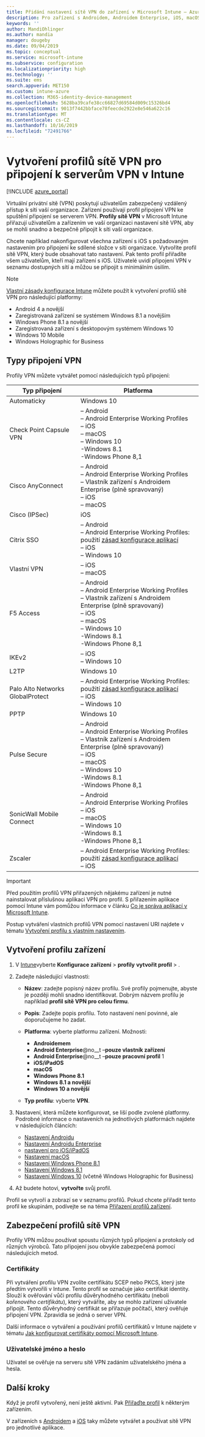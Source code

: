 ```yaml
---
title: Přidání nastavení sítě VPN do zařízení v Microsoft Intune – Azure | Microsoft Docs
description: Pro zařízení s Androidem, Androidem Enterprise, iOS, macOS a Windows můžete pomocí integrovaných nastavení vytvořit připojení k virtuální privátní síti (VPN) v Microsoft Intune.
keywords: ''
author: MandiOhlinger
ms.author: mandia
manager: dougeby
ms.date: 09/04/2019
ms.topic: conceptual
ms.service: microsoft-intune
ms.subservice: configuration
ms.localizationpriority: high
ms.technology: ''
ms.suite: ems
search.appverid: MET150
ms.custom: intune-azure
ms.collection: M365-identity-device-management
ms.openlocfilehash: 5628ba39cafe38cc66827d69584d009c15326bd4
ms.sourcegitcommit: 9013f7442bbface78feecde2922e8e546a622c16
ms.translationtype: MT
ms.contentlocale: cs-CZ
ms.lasthandoff: 10/16/2019
ms.locfileid: "72491766"
---
```

# <a name="create-vpn-profiles-to-connect-to-vpn-servers-in-intune"></a>Vytvoření profilů sítě VPN pro připojení k serverům VPN v Intune

[!INCLUDE [azure_portal](../includes/azure_portal.md)]

Virtuální privátní sítě (VPN) poskytují uživatelům zabezpečený vzdálený přístup k síti vaší organizace. Zařízení používají profil připojení VPN ke spuštění připojení se serverem VPN. **Profily sítě VPN** v Microsoft Intune přiřazují uživatelům a zařízením ve vaší organizaci nastavení sítě VPN, aby se mohli snadno a bezpečně připojit k síti vaší organizace.

Chcete například nakonfigurovat všechna zařízení s iOS s požadovaným nastavením pro připojení ke sdílené složce v síti organizace. Vytvoříte profil sítě VPN, který bude obsahovat tato nastavení. Pak tento profil přiřadíte všem uživatelům, kteří mají zařízení s iOS. Uživatelé uvidí připojení VPN v seznamu dostupných sítí a můžou se připojit s minimálním úsilím.

> [!NOTE]
> [Vlastní zásady konfigurace Intune](custom-settings-configure.md) můžete použít k vytvoření profilů sítě VPN pro následující platformy:
>
> * Android 4 a novější
> * Zaregistrovaná zařízení se systémem Windows 8.1 a novějším
> * Windows Phone 8.1 a novější
> * Zaregistrovaná zařízení s desktopovým systémem Windows 10
> * Windows 10 Mobile
> * Windows Holographic for Business

## <a name="vpn-connection-types"></a>Typy připojení VPN

Profily VPN můžete vytvářet pomocí následujících typů připojení:

|Typ připojení|Platforma|
|-|-|
|Automaticky|Windows 10|
|Check Point Capsule VPN|– Android<br/>– Android Enterprise Working Profiles<br/>– iOS<br/>– macOS<br/>– Windows 10<br/>-Windows 8.1<br/>-Windows Phone 8,1|
|Cisco AnyConnect|– Android<br/>– Android Enterprise Working Profiles<br/>– Vlastník zařízení s Androidem Enterprise (plně spravovaný)<br/>– iOS<br/>– macOS|
|Cisco (IPSec)|iOS|
|Citrix SSO|– Android<br/>– Android Enterprise Working Profiles: použití [zásad konfigurace aplikací](../apps/app-configuration-policies-use-android.md)<br/>– iOS<br/>– Windows 10|
|Vlastní VPN|– iOS<br/>– macOS|
|F5 Access|– Android<br/>– Android Enterprise Working Profiles<br/>– Vlastník zařízení s Androidem Enterprise (plně spravovaný)<br/>– iOS<br/>– macOS<br/>– Windows 10<br/>-Windows 8.1<br/>-Windows Phone 8,1|
|IKEv2| – iOS<br/>– Windows 10|
|L2TP|Windows 10|
|Palo Alto Networks GlobalProtect|– Android Enterprise Working Profiles: použití [zásad konfigurace aplikací](../apps/app-configuration-policies-use-android.md)<br/>– iOS<br/>– Windows 10|
|PPTP|Windows 10|
|Pulse Secure|– Android<br/>– Android Enterprise Working Profiles<br/>– Vlastník zařízení s Androidem Enterprise (plně spravovaný)<br/>– iOS<br/>– macOS<br/>– Windows 10<br/>-Windows 8.1<br/>-Windows Phone 8,1|
|SonicWall Mobile Connect|– Android<br/>– Android Enterprise Working Profiles<br/>– iOS<br/>– macOS<br/>– Windows 10<br/>-Windows 8.1<br/>-Windows Phone 8,1|
|Zscaler|– Android Enterprise Working Profiles: použití [zásad konfigurace aplikací](../apps/app-configuration-policies-use-android.md)<br/>– iOS|

> [!IMPORTANT]
> Před použitím profilů VPN přiřazených nějakému zařízení je nutné nainstalovat příslušnou aplikaci VPN pro profil. S přiřazením aplikace pomocí Intune vám pomůžou informace v článku [Co je správa aplikací v Microsoft Intune](../apps/app-management.md).  

Postup vytváření vlastních profilů VPN pomocí nastavení URI najdete v tématu [Vytvoření profilu s vlastním nastavením](custom-settings-configure.md).

## <a name="create-a-device-profile"></a>Vytvoření profilu zařízení

1. V [Intune](https://go.microsoft.com/fwlink/?linkid=2090973)vyberte **Konfigurace zařízení** > **profily** **vytvořit profil** > .
2. Zadejte následující vlastnosti:

    - **Název**: zadejte popisný název profilu. Své profily pojmenujte, abyste je později mohli snadno identifikovat. Dobrým názvem profilu je například **profil sítě VPN pro celou firmu**.
    - **Popis**: Zadejte popis profilu. Toto nastavení není povinné, ale doporučujeme ho zadat.
    - **Platforma**: vyberte platformu zařízení. Možnosti:

      - **Androidemem**
      - **Android Enterprise**@no__t –**pouze vlastník zařízení**
      - **Android Enterprise**@no__t –**pouze pracovní profil** 1
      - **iOS/iPadOS**
      - **macOS**
      - **Windows Phone 8.1**
      - **Windows 8.1 a novější**
      - **Windows 10 a novější**

    - **Typ profilu**: vyberte **VPN**.

3. Nastavení, která můžete konfigurovat, se liší podle zvolené platformy. Podrobné informace o nastaveních na jednotlivých platformách najdete v následujících článcích:

    - [Nastavení Androidu](vpn-settings-android.md)
    - [Nastavení Androidu Enterprise](vpn-settings-android-enterprise.md)
    - [nastavení pro iOS/iPadOS](vpn-settings-ios.md)
    - [Nastavení macOS](vpn-settings-macos.md)
    - [Nastavení Windows Phone 8.1](vpn-settings-windows-phone-8-1.md)
    - [Nastavení Windows 8.1](vpn-settings-windows-8-1.md)
    - [Nastavení Windows 10](vpn-settings-windows-10.md) (včetně Windows Holographic for Business)

4. Až budete hotovi, **vytvořte** svůj profil.

Profil se vytvoří a zobrazí se v seznamu profilů. Pokud chcete přiřadit tento profil ke skupinám, podívejte se na téma [Přiřazení profilů zařízení](device-profile-assign.md).

## <a name="secure-your-vpn-profiles"></a>Zabezpečení profilů sítě VPN

Profily VPN můžou používat spoustu různých typů připojení a protokoly od různých výrobců. Tato připojení jsou obvykle zabezpečená pomocí následujících metod.

### <a name="certificates"></a>Certifikáty

Při vytváření profilu VPN zvolíte certifikátu SCEP nebo PKCS, který jste předtím vytvořili v Intune. Tento profil se označuje jako certifikát identity. Slouží k ověřování vůči profilu důvěryhodného certifikátu (neboli *kořenového certifikátu*), který vytváříte, aby se mohlo zařízení uživatele připojit. Tento důvěryhodný certifikát se přiřazuje počítači, který ověřuje připojení VPN. Zpravidla se jedná o server VPN.

Další informace o vytváření a používání profilů certifikátů v Intune najdete v tématu [Jak konfigurovat certifikáty pomocí Microsoft Intune](../protect/certificates-configure.md).

### <a name="user-name-and-password"></a>Uživatelské jméno a heslo

Uživatel se ověřuje na serveru sítě VPN zadáním uživatelského jména a hesla.

## <a name="next-steps"></a>Další kroky

Když je profil vytvořený, není ještě aktivní. Pak [Přiřaďte profil](device-profile-assign.md) k některým zařízením.

V zařízeních s [Androidem](android-pulse-secure-per-app-vpn.md) a [iOS](vpn-setting-configure-per-app.md) taky můžete vytvářet a používat sítě VPN pro jednotlivé aplikace.
